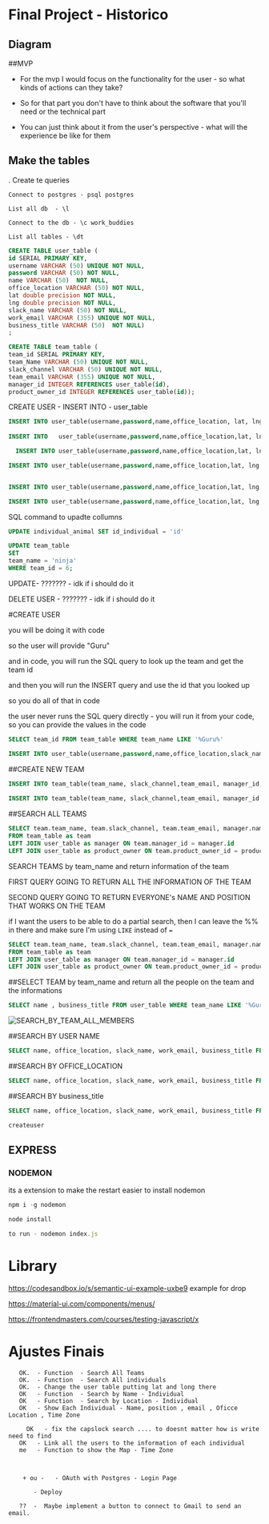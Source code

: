 # Final Project - Historico



## Diagram



##MVP

- For the mvp I would focus on the functionality for the user - so what kinds of actions can they take?

- So for that part you don't have to think about the software that you'll need or the technical part

- You can just think about it from the user's perspective - what will the experience be like for them



## Make the tables

.  Create te queries 

```
Connect to postgres - psql postgres
```

```
List all db  - \l
```

```
Connect to the db - \c work_buddies
```

```
List all tables - \dt
```



```sql
CREATE TABLE user_table ( 
id SERIAL PRIMARY KEY, 
username VARCHAR (50) UNIQUE NOT NULL, 
password VARCHAR (50) NOT NULL,
name VARCHAR (50)  NOT NULL, 
office_location VARCHAR (50) NOT NULL, 
lat double precision NOT NULL,
lng double precision NOT NULL,
slack_name VARCHAR (50) NOT NULL, 
work_email VARCHAR (355) UNIQUE NOT NULL, 
business_title VARCHAR (50)  NOT NULL)
;
```



```sql
CREATE TABLE team_table (
team_id SERIAL PRIMARY KEY, 
team_Name VARCHAR (50) UNIQUE NOT NULL, 
slack_channel VARCHAR (50) UNIQUE NOT NULL, 
team_email VARCHAR (355) UNIQUE NOT NULL,  
manager_id INTEGER REFERENCES user_table(id), 
product_owner_id INTEGER REFERENCES user_table(id));
```



CREATE USER - INSERT INTO - user_table

```sql
INSERT INTO user_table(username,password,name,office_location, lat, lng, slack_name,work_email,business_title) VALUES('naty', 321456,'nathalia cervantes','san francisco', 37.791030, -122.394760, 'nathalia', 'araujo.nathalia03@gmail.com', 'software engineer');
  
INSERT INTO   user_table(username,password,name,office_location,lat, lng,slack_name,work_email,business_title) VALUES('nina', 43215678,'nina policastro','brazil', -14.235004, -51.925282, 'nina policastro', 'ninapolicatro@gmail.com', 'manager');

  INSERT INTO user_table(username,password,name,office_location,lat, lng,slack_name,work_email,business_title) VALUES('freddy', 01010101,'freddy cervantes','mexico', 23.634501, -102.552788, 'freddy cervantes', 'freddycervantes@gmail.com', 'product owner');

INSERT INTO user_table(username,password,name,office_location,lat, lng,slack_name,work_email,business_title) VALUES( 'flavia', 01010232,'flavia deplachet','spain',40.463669, -3.749220, 'flavia deplachet', 'flavia@gmail.com', 'manager');


INSERT INTO user_table(username,password,name,office_location,lat, lng,slack_name,work_email,business_title) VALUES('bia', 32145678,'beatriz guerra','texas', 31.968599, -99.901810, 'bia', 'bia@gmail.com', 'software engineer');

INSERT INTO user_table(username,password,name,office_location,lat, lng,slack_name,work_email,business_title) VALUES( 'maria regina', 01010101,'maria regina','canada', 56.130367, -106.346771, 'regina pereira', 'mariaregina@gmail.com', 'software engineer');
```



SQL command to upadte collumns

```sql
UPDATE individual_animal SET id_individual = 'id'

UPDATE team_table 
SET 
team_name = 'ninja'
WHERE team_id = 6;
```



UPDATE- ??????? - idk if i should do it

DELETE USER - ??????? - idk if i should do it



#CREATE USER



you will be doing it with code

so the user will provide "Guru"

and in code, you will run the SQL query to look up the team and get the team id

and then you will run the INSERT query and use the id that you looked up

so you do all of that in code

the user never runs the SQL query directly - you will run it from your code, so you can provide the values in the code

```sql
SELECT team_id FROM team_table WHERE team_name LIKE '%Guru%'

INSERT INTO user_table(username,password,name,office_location,slack_name,work_email,business_title, team_id) VALUES('romulo', 240304,'romulo araujo','china', 'romulo', 'romulo_araujo@gmail.com', 'software Engineer',team_id);
```





##CREATE NEW TEAM

```sql
INSERT INTO team_table(team_name, slack_channel,team_email, manager_id, product_owner_id) VALUES(' sale gurus', '#gurus_team', 'sales_gurus@gmail.com' , 4,3 );
  
INSERT INTO team_table(team_name, slack_channel,team_email, manager_id, product_owner_id) VALUES(' Ninja', '#ninjas', 'ninjas@gmail.com' , 2,3 );
```

##SEARCH ALL TEAMS

```sql
SELECT team.team_name, team.slack_channel, team.team_email, manager.name as manager_name, product_owner.name as product_owner_name
FROM team_table as team
LEFT JOIN user_table as manager ON team.manager_id = manager.id
LEFT JOIN user_table as product_owner ON team.product_owner_id = product_owner.id;
```



SEARCH TEAMS by team_name and return information of the team

FIRST QUERY GOING TO RETURN ALL THE INFORMATION OF THE TEAM 

SECOND QUERY GOING TO RETURN EVERYONE's NAME AND POSITION THAT WORKS ON THE TEAM

if I want the users to be able to do a partial search, then I can leave the %% in there and make sure I'm using `LIKE` instead of `=`

````sql
SELECT team.team_name, team.slack_channel, team.team_email, manager.name as manager_name, product_owner.name as product_owner_name
FROM team_table as team
LEFT JOIN user_table as manager ON team.manager_id = manager.id
LEFT JOIN user_table as product_owner ON team.product_owner_id = product_owner.id WHERE team.team_name LIKE '%Guru%';
````

##SELECT TEAM by team_name and return all the people on the team and the informations

```sql
SELECT name , business_title FROM user_table WHERE team_name LIKE '%Guru%';
```

![SEARCH_BY_TEAM_ALL_MEMBERS](/Users/naty/techtonica/techtonica-projects/FINAL_PROJECT/table_photos/SEARCH_BY_TEAM_ALL_MEMBERS.png)



##SEARCH BY   USER NAME

```sql
SELECT name, office_location, slack_name, work_email, business_title FROM user_table WHERE name LIKE '%Nina%';
```



##SEARCH BY OFFICE_LOCATION

```sql
SELECT name, office_location, slack_name, work_email, business_title FROM user_table WHERE office_location LIKE '%San%';
```



##SEARCH BY business_title

```sql
SELECT name, office_location, slack_name, work_email, business_title FROM user_table WHERE business_title LIKE '%Software Engineer%';
```





```sql
createuser

```





## EXPRESS

### NODEMON

its a extension to make the restart easier to install nodemon

```javascript
npm i -g nodemon
```

```javascript
node install
```

```javascript
to run - nodemon index.js
```



# Library

https://codesandbox.io/s/semantic-ui-example-uxbe9 example for drop

https://material-ui.com/components/menus/







https://frontendmasters.com/courses/testing-javascript/x



# Ajustes Finais

```
   OK.  - Function  - Search All Teams
   OK.  - Function  - Search All individuals  
   OK.  - Change the user table putting lat and long there 
   OK   - Function  - Search by Name - Individual
   OK   - Function  - Search by Location - Individual 
   OK   - Show Each Individual - Name, position , email , Oficce Location , Time Zone
   
 	 OK   - fix the capslock search .... to doesnt matter how is write need to find 
   OK   - Link all the users to the information of each individual
   me   - Function to show the Map - Time Zone 
          
          
          
    + ou -   - OAuth with Postgres - Login Page
       
       - Deploy
  
   ??  -  Maybe implement a button to connect to Gmail to send an email.
```


